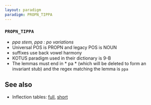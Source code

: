 ```yaml
---
layout: paradigm
paradigm: PROPN_TIPPA
---
```

### ` PROPN_TIPPA `

* _ppa stem, ppa : po variations_
* Universal POS is PROPN and legacy POS is NOUN
* suffixes use back vowel harmony
* KOTUS paradigm used in their dictionary is 9-B
* The lemmas must end in * pa * (which will be deleted to form an invariant stub) and the regex matching the lemma is ` ppa `

## See also

* Inflection tables: [full](gen/T/Tippa.html), [short](gen/T/Tippa_wikt.html)

